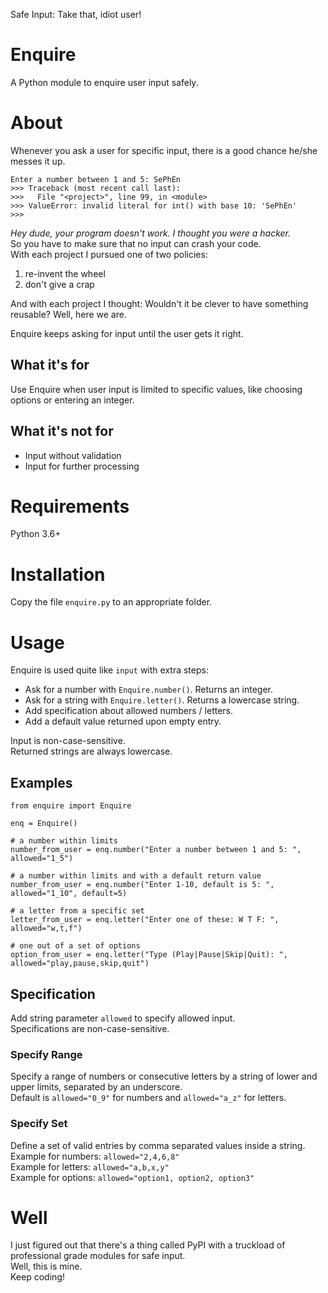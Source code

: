 Safe Input: Take that, idiot user!
# Enquire
A Python module to enquire user input safely.

# About
Whenever you ask a user for specific input, there is a good chance he/she messes it up.  
```
Enter a number between 1 and 5: SePhEn  
>>> Traceback (most recent call last):  
>>>   File "<project>", line 99, in <module>  
>>> ValueError: invalid literal for int() with base 10: 'SePhEn'  
>>>   
```
_Hey dude, your program doesn't work. I thought you were a hacker._  
So you have to make sure that no input can crash your code.  
With each project I pursued one of two policies:
1. re-invent the wheel
2. don't give a crap

And with each project I thought: Wouldn't it be clever to have something reusable? 
Well, here we are.

Enquire keeps asking for input until the user gets it right. 
## What it's for
Use Enquire when user input is limited to specific values, like choosing options or entering an integer.
## What it's not for
- Input without validation
- Input for further processing
# Requirements
Python 3.6+

# Installation
Copy the file `enquire.py` to an appropriate folder.

# Usage
Enquire is used quite like `input` with extra steps:
- Ask for a number with `Enquire.number()`. Returns an integer.
- Ask for a string with `Enquire.letter()`. Returns a lowercase string.
- Add specification about allowed numbers / letters.
- Add a default value returned upon empty entry.

Input is non-case-sensitive.  
Returned strings are always lowercase.
## Examples
```
from enquire import Enquire

enq = Enquire()

# a number within limits
number_from_user = enq.number("Enter a number between 1 and 5: ", allowed="1_5")

# a number within limits and with a default return value
number_from_user = enq.number("Enter 1-10, default is 5: ", allowed="1_10", default=5)

# a letter from a specific set
letter_from_user = enq.letter("Enter one of these: W T F: ", allowed="w,t,f")

# one out of a set of options
option_from_user = enq.letter("Type (Play|Pause|Skip|Quit): ", allowed="play,pause,skip,quit")
```
## Specification
Add string parameter `allowed` to specify allowed input.  
Specifications are non-case-sensitive.
### Specify Range
Specify a range of numbers or consecutive letters by a string of lower and upper limits, separated by an underscore.  
Default is `allowed="0_9"` for numbers and `allowed="a_z"` for letters.
### Specify Set 
Define a set of valid entries by comma separated values inside a string.  
Example for numbers: `allowed="2,4,6,8"`  
Example for letters: `allowed="a,b,x,y"`  
Example for options: `allowed="option1, option2, option3"`
# Well
I just figured out that there's a thing called PyPI with a truckload of professional grade modules for safe input.  
Well, this is mine.  
Keep coding!